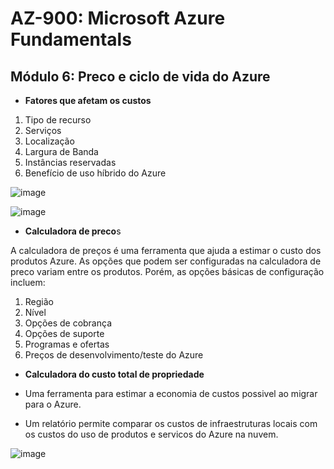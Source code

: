 # AZ-900: Microsoft Azure Fundamentals

## Módulo 6: Preco e ciclo de vida do Azure

- **Fatores que afetam os custos**

1. Tipo de recurso
2. Serviços
3. Localização
4. Largura de Banda
5. Instâncias reservadas
6. Benefício de uso híbrido do Azure

![image](https://user-images.githubusercontent.com/86172286/194440547-6f286258-173b-4e62-b7d9-07305a10ae5e.png)

![image](https://user-images.githubusercontent.com/86172286/194440571-eda4b25d-e9e1-4959-9c25-0c78c00db019.png)

- **Calculadora de preco**s

A calculadora de preços é uma ferramenta que ajuda a estimar o custo dos produtos Azure. As opções que podem ser configuradas na calculadora de preco variam entre os produtos. Porém, as opções básicas de configuração incluem:

1. Região
2. Nível
3. Opções de cobrança
4. Opções de suporte
5. Programas e ofertas
6. Preços de desenvolvimento/teste do Azure

- **Calculadora do custo total de propriedade**

- Uma ferramenta para estimar a economia de custos possivel ao migrar para o Azure.
- Um relatório permite comparar os custos de infraestruturas locais com os custos do uso de produtos e servicos do Azure na nuvem.

![image](https://user-images.githubusercontent.com/86172286/194441521-00d5baf4-f06b-4413-8ea2-13261f449481.png)
